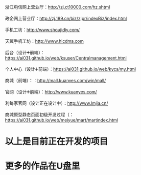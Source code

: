# 
浙江电信网上营业厅：http://zj.ct10000.com/hz.shtml<br>
<br>
政企网上营业厅：http://zj.189.cn/biz/zjpr/indexBiz/index.html<br>
<br>
手机工坊：http://www.shoujidiy.com/<br><br>
天翼手机工坊：http://www.hicdma.com<br><br>
后台（设计➕前端）：https://ai031.github.io/web/ksuser/Centralmanagement.html<br>
<br>
个人中心（设计➕前端）：https://ai031.github.io/web/kycs/my.html<br>
<br>
商城（前端）：：http://mall.kuanyes.com/win/mall/<br>
<br>
官网（设计➕前端）：http://www.kuanyes.com/<br>
<br>
利每家官网（设计正在设计中）：http://www.lmjia.cn/<br>
<br>
商城原型静态页面初级开发过程（：https://ai031.github.io/web/meiyue/mart/martindex.html

<h1 styles=“font-size:16px;”>以上是目前正在开发的项目</h1>
<h1 styles=“font-size:16px;>更多的作品在U盘里</h1>





